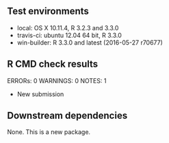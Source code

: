 ## Test environments
* local: OS X 10.11.4, R 3.2.3 and 3.3.0
* travis-ci: ubuntu 12.04 64 bit, R 3.3.0 
* win-builder: R 3.3.0 and latest (2016-05-27 r70677)

## R CMD check results
ERRORs: 0
WARNINGS: 0
NOTES: 1 
* New submission

## Downstream dependencies
None.  This is a new package.

